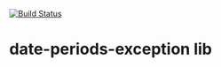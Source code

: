 [![Build Status](https://travis-ci.org/raphaelheitor/date-periods-exception.svg?branch=master)](https://travis-ci.org/raphaelheitor/date-periods-exception)
# date-periods-exception lib
